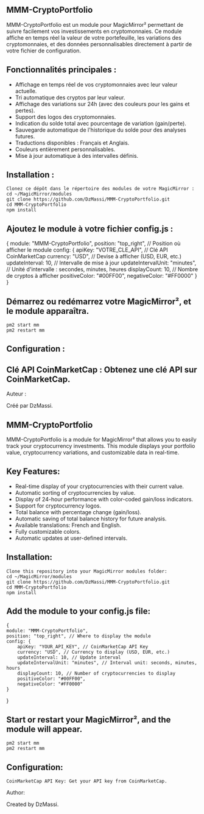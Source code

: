 ## MMM-CryptoPortfolio

MMM-CryptoPortfolio est un module pour MagicMirror² permettant de suivre facilement vos investissements en cryptomonnaies. Ce module affiche en temps réel la valeur de votre portefeuille, les variations des cryptomonnaies, et des données personnalisables directement à partir de votre fichier de configuration.

## Fonctionnalités principales :

- Affichage en temps réel de vos cryptomonnaies avec leur valeur actuelle.
- Tri automatique des cryptos par leur valeur.
- Affichage des variations sur 24h (avec des couleurs pour les gains et pertes).
- Support des logos des cryptomonnaies.
- Indication du solde total avec pourcentage de variation (gain/perte).
- Sauvegarde automatique de l'historique du solde pour des analyses futures.
- Traductions disponibles : Français et Anglais.
- Couleurs entièrement personnalisables.
- Mise à jour automatique à des intervalles définis.

## Installation :

    Clonez ce dépôt dans le répertoire des modules de votre MagicMirror :
    cd ~/MagicMirror/modules
    git clone https://github.com/DzMassi/MMM-CryptoPortfolio.git
    cd MMM-CryptoPortfolio
    npm install

## Ajoutez le module à votre fichier config.js :

{
    module: "MMM-CryptoPortfolio",
    position: "top_right", // Position où afficher le module
    config: {
        apiKey: "VOTRE_CLE_API", // Clé API CoinMarketCap
        currency: "USD", // Devise à afficher (USD, EUR, etc.)
        updateInterval: 10, // Intervalle de mise à jour
        updateIntervalUnit: "minutes", // Unité d'intervalle : secondes, minutes, heures
        displayCount: 10, // Nombre de cryptos à afficher
        positiveColor: "#00FF00",
        negativeColor: "#FF0000"
    }
}

## Démarrez ou redémarrez votre MagicMirror², et le module apparaîtra.
    pm2 start mm
    pm2 restart mm

## Configuration :

## Clé API CoinMarketCap : Obtenez une clé API sur CoinMarketCap.

Auteur :

Créé par DzMassi.


## MMM-CryptoPortfolio

MMM-CryptoPortfolio is a module for MagicMirror² that allows you to easily track your cryptocurrency investments. This module displays your portfolio value, cryptocurrency variations, and customizable data in real-time.

## Key Features:

- Real-time display of your cryptocurrencies with their current value.
- Automatic sorting of cryptocurrencies by value.
- Display of 24-hour performance with color-coded gain/loss indicators.
- Support for cryptocurrency logos.
- Total balance with percentage change (gain/loss).
- Automatic saving of total balance history for future analysis.
- Available translations: French and English.
- Fully customizable colors.
- Automatic updates at user-defined intervals.

## Installation:

    Clone this repository into your MagicMirror modules folder:
    cd ~/MagicMirror/modules
    git clone https://github.com/DzMassi/MMM-CryptoPortfolio.git
    cd MMM-CryptoPortfolio
    npm install

## Add the module to your config.js file:
    {
    module: "MMM-CryptoPortfolio",
    position: "top_right", // Where to display the module
    config: {
        apiKey: "YOUR_API_KEY", // CoinMarketCap API Key
        currency: "USD", // Currency to display (USD, EUR, etc.)
        updateInterval: 10, // Update interval
        updateIntervalUnit: "minutes", // Interval unit: seconds, minutes, hours
        displayCount: 10, // Number of cryptocurrencies to display
        positiveColor: "#00FF00",
        negativeColor: "#FF0000"
    }
}

## Start or restart your MagicMirror², and the module will appear.
    pm2 start mm
    pm2 restart mm

## Configuration:

    CoinMarketCap API Key: Get your API key from CoinMarketCap.
    
Author:

Created by DzMassi.
